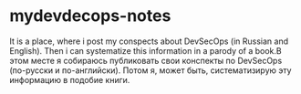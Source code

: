 # mydevdecops-notes
It is a place, where i post my conspects about DevSecOps (in Russian and English). Then i can systematize this information in a parody of a book.В этом месте я собираюсь публиковать свои конспекты по DevSecOps (по-русски и по-английски). Потом я, может быть, систематизирую эту информацию в подобие книги.

